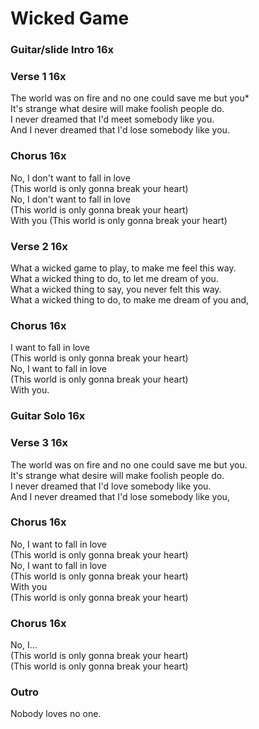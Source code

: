 # Wicked Game


### Guitar/slide Intro  16x  

### Verse 1  16x
The world was on fire and no one could save me but you*  
It's strange what desire will make foolish people do.  
I never dreamed that I'd meet somebody like you.  
And I never dreamed that I'd lose somebody like you.  

### Chorus  16x
No, I don't want to fall in love   
(This world is only gonna break your heart)  
No, I don't want to fall in love   
(This world is only gonna break your heart)  
With you (This world is only gonna break your heart)  

### Verse 2  16x
What a wicked game to play, to make me feel this way.  
What a wicked thing to do, to let me dream of you.  
What a wicked thing to say, you never felt this way.  
What a wicked thing to do, to make me dream of you and,  

### Chorus  16x
I want to fall in love   
(This world is only gonna break your heart)  
No, I want to fall in love   
(This world is only gonna break your heart)  
With you.  

### Guitar Solo  16x

### Verse 3  16x
The world was on fire and no one could save me but you.  
It's strange what desire will make foolish people do.  
I never dreamed that I'd love somebody like you.  
And I never dreamed that I'd lose somebody like you,  

### Chorus  16x
No, I want to fall in love   
(This world is only gonna break your heart)  
No, I want to fall in love   
(This world is only gonna break your heart)  
With you   
(This world is only gonna break your heart)  

### Chorus  16x
No, I...   
(This world is only gonna break your heart)  
(This world is only gonna break your heart)  

### Outro
Nobody loves no one.

